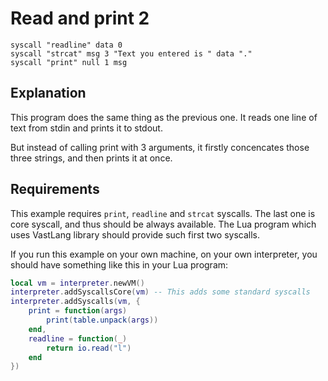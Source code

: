 # Read and print 2

```
syscall "readline" data 0
syscall "strcat" msg 3 "Text you entered is " data "."
syscall "print" null 1 msg
```

## Explanation

This program does the same thing as the previous one. It reads one line of text from stdin and prints it to stdout.

But instead of calling print with 3 arguments, it firstly concencates those three strings, and then prints it at once.

## Requirements

This example requires `print`, `readline` and `strcat` syscalls. The last one is core syscall, and thus should be always available.
The Lua program which uses VastLang library should provide such first two syscalls.

If you run this example on your own machine, on your own interpreter, you should have something like this in your Lua program:

```lua
local vm = interpreter.newVM()
interpreter.addSyscallsCore(vm) -- This adds some standard syscalls
interpreter.addSyscalls(vm, {
	print = function(args)
		print(table.unpack(args))
	end,
	readline = function(_)
		return io.read("l")
	end
})
```